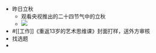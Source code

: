 - 昨日立秋
    - 观看央视推出的二十四节气中的立秋
    - ![](https://firebasestorage.googleapis.com/v0/b/firescript-577a2.appspot.com/o/imgs%2Fapp%2Fxinyiheng%2FT8AYXO6nA-.png?alt=media&token=f2e33ea5-6f62-433d-a4c8-872ee81f77b6)
- #[[工作]]《重返13岁的艺术思维课》封面打样，送外方审核
- 找选题
- 
